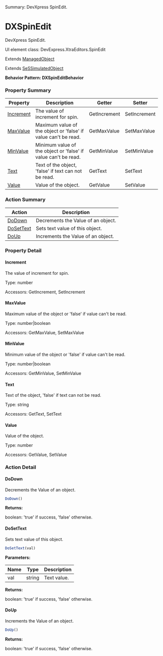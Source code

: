 Summary: DevXpress SpinEdit.

# DXSpinEdit

DevXpress SpinEdit.
 
UI element class: DevExpress.XtraEditors.SpinEdit

Extends [ManagedObject](ManagedObject.md)

Extends [SeSSimulatedObject](SeSSimulatedObject.md)





**Behavior Pattern: DXSpinEditBehavior**


<!-- ============================== property summary ========================== -->

	

### Property Summary

| **Property** | **Description** | **Getter** | **Setter** |
| ------------ | --------------- | ---------- | ---------- |
| [Increment](#increment) | The value of increment for spin. | GetIncrement | SetIncrement |
| [MaxValue](#maxvalue) | Maximum value of the object or 'false' if value can't be read. | GetMaxValue | SetMaxValue |
| [MinValue](#minvalue) | Minimum value of the object or 'false' if value can't be read. | GetMinValue | SetMinValue |
| [Text](#text) | Text of the object, 'false' if text can not be read. | GetText | SetText |
| [Value](#value) | Value of the object. | GetValue | SetValue |



	
<!-- ============================== action summary ========================== -->



### Action Summary

|  **Action** | **Description** | 
| ----------- | --------------- |
|	[DoDown](#dodown) | Decrements the Value of an object. |
|	[DoSetText](#dosettext) | Sets text value of this object. |
|	[DoUp](#doup) | Increments the Value of an object. |




<!-- ============================== property detail ========================== -->
	
### Property Detail
		
<a name="Increment"></a>
#### Increment


The value of increment for spin.

			
	
			
Type: number
			
			
Accessors: GetIncrement, SetIncrement
			
		
<a name="MaxValue"></a>
#### MaxValue


Maximum value of the object or 'false' if value can't be read.

			
	
			
Type: number|boolean
			
			
Accessors: GetMaxValue, SetMaxValue
			
		
<a name="MinValue"></a>
#### MinValue


Minimum value of the object or 'false' if value can't be read.

			
	
			
Type: number|boolean
			
			
Accessors: GetMinValue, SetMinValue
			
		
<a name="Text"></a>
#### Text


Text of the object, 'false' if text can not be read.

			
	
			
Type: string
			
			
Accessors: GetText, SetText
			
		
<a name="Value"></a>
#### Value


Value of the object.

			
	
			
Type: number
			
			
Accessors: GetValue, SetValue
			
		
	
	
<!-- ============================== action detail ========================== -->
	
### Action Detail
		
<a name="DoDown"></a>    
#### DoDown

Decrements the Value of an object.

```javascript
DoDown() 
```




**Returns:**

boolean: 'true' if success, 'false' otherwise.



<a name="see.also.dxspinedit.dodown"></a>

<a name="DoSetText"></a>    
#### DoSetText

Sets text value of this object.

```javascript
DoSetText(val) 
```


**Parameters:**

|	**Name** | **Type** | **Description** |
| ---------- | -------- | --------------- |
| val | string |	Text value. |




**Returns:**

boolean: 'true' if success, 'false' otherwise.



<a name="see.also.dxspinedit.dosettext"></a>

<a name="DoUp"></a>    
#### DoUp

Increments the Value of an object.

```javascript
DoUp() 
```




**Returns:**

boolean: 'true' if success, 'false' otherwise.



<a name="see.also.dxspinedit.doup"></a>

	

